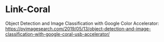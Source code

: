 # Link-Coral
Object Detection and Image Classification with Google Color Accelerator: https://pyimagesearch.com/2019/05/13/object-detection-and-image-classification-with-google-coral-usb-accelerator/
